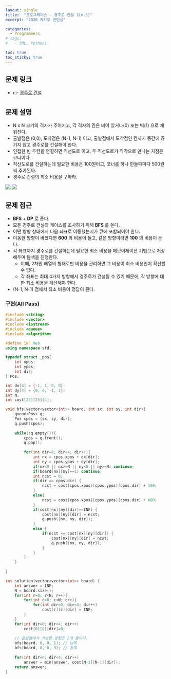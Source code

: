 ```yaml
---
layout: single
title:  "프로그래머스 - 경주로 건설 (Lv.3)"
excerpt: "2020 카카오 인턴십"

categories:
  - Programmers
# tags:
#   - [ML, Python]

toc: true
toc_sticky: true
---
```


## 문제 링크
- 👉 [경주로 건설](https://school.programmers.co.kr/learn/courses/30/lessons/67259)

## 문제 설명
- N x N 크기의 격자가 주어지고, 각 격자의 칸은 비어 있거나(0) 또는 벽(1) 으로 채워진다.
- 출발점은 (0,0), 도착점은 (N-1, N-1) 이고, 출발점에서 도착점인 칸까지 중간에 끊기지 않고 경주로를 건설해야 한다.
- 인접한 빈 두칸을 연결하면 직선도로 이고, 두 직선도로가 직각으로 만나는 지점은 코너이다.
- 직선도로를 건설하는데 필요한 비용은 100원이고, 코너를 하나 만들때마다 500원씩 추가된다.
- 경주로 건설의 최소 비용을 구하라.

<img src = "https://grepp-programmers.s3.ap-northeast-2.amazonaws.com/files/production/0e0911e8-f88e-44fe-8bdc-6856a56df8e0/kakao_road2.png">

<img src = "https://grepp-programmers.s3.ap-northeast-2.amazonaws.com/files/production/ccc72e9c-2e22-4a09-a94b-ff057b081a70/kakao_road4.png">

## 문제 접근
- **BFS** + **DP** 로 푼다.
- 모든 경주로 건설의 케이스를 조사하기 위해 **BFS** 를 쓴다.
- 어떤 방향 상태에서 다음 좌표로 이동했는지가 큐에 포함되어야 한다.
- 이동한 방향이 바꼈다면 **600** 의 비용이 들고, 같은 방향이라면 **100** 의 비용이 든다.
- 각 좌표까지 경주로를 건설하는데 필요한 최소 비용을 메모이제이션 기법으로 저장해두며 탐색을 진행한다.
    - 이때, 2차원 배열의 형태로만 비용을 관리하면 그 비용이 최소 비용인지 확신할 수 없다.
    - 각 좌표는 최대 4가지 방향에서 경주로가 건설될 수 있기 때문에, 각 방향에 대한 최소 비용을 계산해야 한다.
- (N-1, N-1) 점에서 최소 비용이 정답이 된다.

### 구현(All Pass)
```c++
#include <string>
#include <vector>
#include <iostream>
#include <queue>
#include <algorithm>

#define INF 9e8
using namespace std;

typedef struct _pos{
    int xpos;
    int ypos;
    int dir;
} Pos;

int dx[4] = {-1, 1, 0, 0};
int dy[4] = {0, 0, -1, 1};
int N;
int cost[25][25][4];

void bfs(vector<vector<int>> board, int sx, int sy, int dir){
    queue<Pos> q;
    Pos cpos = {sx, sy, dir};
    q.push(cpos);
    
    while(!q.empty()){
        cpos = q.front();
        q.pop();
        
        for(int dir=0; dir<4; dir++){
            int nx = cpos.xpos + dx[dir];
            int ny = cpos.ypos + dy[dir];
            if(nx<0 || nx>=N || ny<0 || ny>=N) continue;
            if(board[nx][ny]==1) continue;
            int ncst = 0;
            if(dir == cpos.dir) {
                ncst = cost[cpos.xpos][cpos.ypos][cpos.dir] + 100;
            }
            else{
                ncst = cost[cpos.xpos][cpos.ypos][cpos.dir] + 600;
            }
            if(cost[nx][ny][dir]==INF) {
                cost[nx][ny][dir] = ncst;
                q.push({nx, ny, dir});
            }
            else {
                if(ncst <= cost[nx][ny][dir]) {
                    cost[nx][ny][dir] = ncst;
                    q.push({nx, ny, dir});
                }
            }
        }
    }
    
}

int solution(vector<vector<int>> board) {
    int answer = INF;
    N = board.size();
    for(int r=0; r<N; r++){
        for(int c=0; c<N; c++){
            for(int dir=0; dir<4; dir++)
                cost[r][c][dir] = INF;
        }
    }
    for(int dir=0; dir<4; dir++)
        cost[0][0][dir]=0;
    
    // 출발점에서 가능한 방향은 2개 뿐이다.
    bfs(board, 0, 0, 1); // 남쪽
    bfs(board, 0, 0, 3); // 동쪽
    
    for(int dir=0; dir<4; dir++)
        answer = min(answer, cost[N-1][N-1][dir]);
    return answer;
}
```
